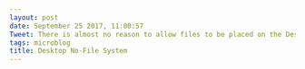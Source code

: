```yaml
---
layout: post
date: September 25 2017, 11:00:57
Tweet: There is almost no reason to allow files to be placed on the Desktop.
tags: microblog
title: Desktop No-File System
---
```




